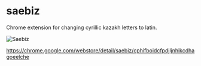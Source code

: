 # saebiz

Chrome extension for changing cyrillic kazakh letters to latin.

![Saebiz](https://lh3.googleusercontent.com/OH7OQrWShqPPJH12VvBwrbVf2fZOXGh5uwCPD61wMh_erU6sWrVwSI96WJzLLM52vYCBsJPujQ=w640-h400-e365 "Saebiz")


https://chrome.google.com/webstore/detail/saebiz/cphifboidcfpdjljnhikcdhagoeelche
